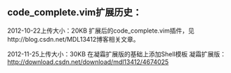 ## code_complete.vim扩展历史：

2012-10-22上传大小：20KB
扩展后的code_complete.vim插件，见http://blog.csdn.net/MDL13412博客相关文章。

2012-11-25上传大小：30KB
在凝霜扩展版的基础上添加Shell模板 凝霜扩展版：http://download.csdn.net/download/mdl13412/4674025
